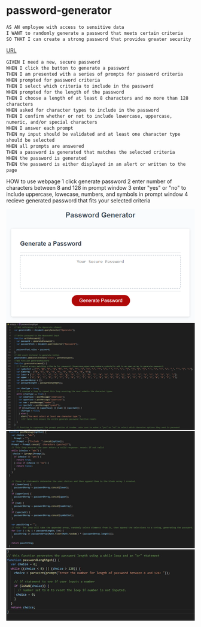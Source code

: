 # password-generator
```
AS AN employee with access to sensitive data
I WANT to randomly generate a password that meets certain criteria
SO THAT I can create a strong password that provides greater security
```
[URL](https://anthonydiblasio.github.io/password-generator/)

```
GIVEN I need a new, secure password
WHEN I click the button to generate a password
THEN I am presented with a series of prompts for password criteria
WHEN prompted for password criteria
THEN I select which criteria to include in the password
WHEN prompted for the length of the password
THEN I choose a length of at least 8 characters and no more than 128 characters
WHEN asked for character types to include in the password
THEN I confirm whether or not to include lowercase, uppercase, numeric, and/or special characters
WHEN I answer each prompt
THEN my input should be validated and at least one character type should be selected
WHEN all prompts are answered
THEN a password is generated that matches the selected criteria
WHEN the password is generated
THEN the password is either displayed in an alert or written to the page
```
HOW to use webpage 
1 click generate password
2 enter number of characters between 8 and 128 in prompt window
3 enter "yes" or "no" to include uppercase, lowecase, numbers, and symbols in prompt window
4 recieve generated password that fits your selected criteria

![screenshot1](https://raw.githubusercontent.com/AnthonyDiBlasio/password-generator/main/assets/03-javascript-homework-demo.png)
![screenshot2](https://raw.githubusercontent.com/AnthonyDiBlasio/password-generator/main/assets/Screenshot%202022-03-25%20153105.jpg)
![screenshot3](https://raw.githubusercontent.com/AnthonyDiBlasio/password-generator/main/assets/Screenshot%202022-03-25%20153317.jpg)
![screenshot4](https://raw.githubusercontent.com/AnthonyDiBlasio/password-generator/main/assets/Screenshot%202022-03-25%20153347.jpg)